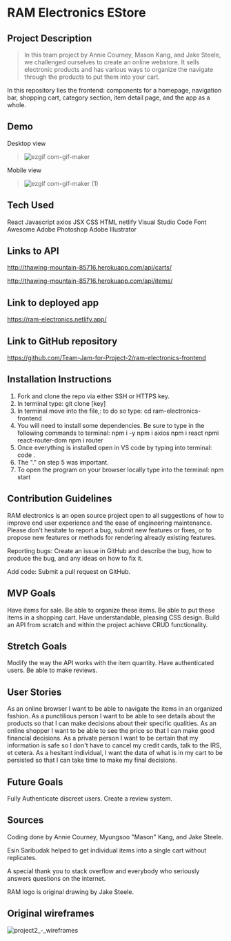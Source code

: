 # RAM Electronics EStore

## Project Description

> In this  team project by Annie Courney, Mason Kang, and Jake Steele, we challenged ourselves to create an online webstore. It sells electronic products and has various ways to organize the navigate through the products to put them into your cart.

In this repository lies the frontend: components for a homepage, navigation bar, shopping cart, category section, item detail page, and the app as a whole. 

## Demo

Desktop view
> ![ezgif com-gif-maker](https://user-images.githubusercontent.com/92760530/160754343-1d12b24c-2cf4-4456-b3ee-98c918666913.gif)

Mobile view

> ![ezgif com-gif-maker (1)](https://user-images.githubusercontent.com/92760530/160754487-0a8f7866-7924-4a46-835d-4769d3399d86.gif)


## Tech Used

React
Javascript
axios
JSX
CSS
HTML
netlify
Visual Studio Code
Font Awesome
Adobe Photoshop
Adobe Illustrator

## Links to API

http://thawing-mountain-85716.herokuapp.com/api/carts/

http://thawing-mountain-85716.herokuapp.com/api/items/

## Link to deployed app

https://ram-electronics.netlify.app/

## Link to GitHub repository

https://github.com/Team-Jam-for-Project-2/ram-electronics-frontend

## Installation Instructions

1. Fork and clone the repo via either SSH or HTTPS key.
2. In terminal type: git clone [key]
3. In terminal move into the file,: to do so type: cd ram-electronics-frontend
4. You will need to install some dependencies. Be sure to type in the following commands to terminal:
    npm i -y
    npm i axios
    npm i react
    npmi react-router-dom
    npm i router
5. Once everything is installed open in VS code by typing into terminal: 
    code .
6. The "." on step 5 was important.
7. To open the program on your browser locally type into the terminal: 
    npm start

## Contribution Guidelines

RAM electronics is an open source project open to all suggestions of how to improve end user experience and the ease of engineering maintenance. Please don't hesitate to report a bug, submit new features or fixes, or to propose new features or methods for rendering already existing features.

Reporting bugs:
Create an issue in GitHub and describe the bug, how to produce the bug, and any ideas on how to fix it.

Add code:
Submit a pull request on GitHub.

## MVP Goals

Have items for sale.
Be able to organize these items.
Be able to put these items in a shopping cart.
Have understandable, pleasing CSS design.
Build an API from scratch and within the project achieve CRUD functionality.


## Stretch Goals

Modify the way the API works with the item quantity.
Have authenticated users.
Be able to make reviews.

## User Stories

As an online browser I want to be able to navigate the items in an organized fashion.
As a punctilious person I want to be able to see details about the products so that I can make decisions about their specific qualities.
As an online shopper I want to be able to see the price so that I can make good financial decisions.
As a private person I want to be certain that my information is safe so I don't have to cancel my credit cards, talk to the IRS, et cetera.
As a hesitant individual, I want the data of what is in my cart to be persisted so that I can take time to make my final decisions.

## Future Goals

Fully Authenticate discreet users.
Create a review system.


## Sources

Coding done by Annie Courney, Myungsoo "Mason" Kang, and Jake Steele.

Esin Saribudak helped to get individual items into a single cart without replicates.

A special thank you to stack overflow and everybody who seriously answers questions on the internet.

RAM logo is original drawing by Jake Steele.

## Original wireframes

![project2_-_wireframes](https://user-images.githubusercontent.com/97859358/160181501-d694ba17-255f-43ce-b0f2-d788e2f8f8d0.png)





